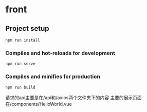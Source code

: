 # front

## Project setup
```
npm run install
```

### Compiles and hot-reloads for development
```
npm run serve
```

### Compiles and minifies for production
```
npm run build
```

请求的api主要是在/api和/axios两个文件夹下的内容
主要的展示页面在/components/HelloWorld.vue
